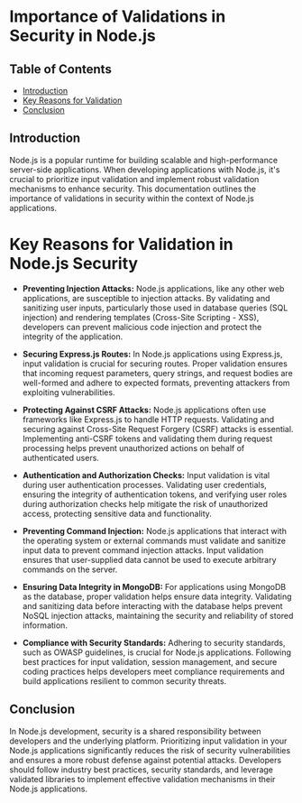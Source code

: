 # Importance of Validations in Security in Node.js

## Table of Contents

- [Introduction](#introduction)
- [Key Reasons for Validation](#Key-Reasons-for-Validation-in-Node.js-Security)
- [Conclusion](#conclusion)

## Introduction

Node.js is a popular runtime for building scalable and high-performance server-side applications. When developing applications with Node.js, it's crucial to prioritize input validation and implement robust validation mechanisms to enhance security. This documentation outlines the importance of validations in security within the context of Node.js applications.

# Key Reasons for Validation in Node.js Security

- **Preventing Injection Attacks:**
  Node.js applications, like any other web applications, are susceptible to injection attacks. By validating and sanitizing user inputs, particularly those used in database queries (SQL injection) and rendering templates (Cross-Site Scripting - XSS), developers can prevent malicious code injection and protect the integrity of the application.

- **Securing Express.js Routes:**
  In Node.js applications using Express.js, input validation is crucial for securing routes. Proper validation ensures that incoming request parameters, query strings, and request bodies are well-formed and adhere to expected formats, preventing attackers from exploiting vulnerabilities.

- **Protecting Against CSRF Attacks:**
  Node.js applications often use frameworks like Express.js to handle HTTP requests. Validating and securing against Cross-Site Request Forgery (CSRF) attacks is essential. Implementing anti-CSRF tokens and validating them during request processing helps prevent unauthorized actions on behalf of authenticated users.
- **Authentication and Authorization Checks:**
  Input validation is vital during user authentication processes. Validating user credentials, ensuring the integrity of authentication tokens, and verifying user roles during authorization checks help mitigate the risk of unauthorized access, protecting sensitive data and functionality.
- **Preventing Command Injection:**
  Node.js applications that interact with the operating system or external commands must validate and sanitize input data to prevent command injection attacks. Input validation ensures that user-supplied data cannot be used to execute arbitrary commands on the server.
- **Ensuring Data Integrity in MongoDB:**
  For applications using MongoDB as the database, proper validation helps ensure data integrity. Validating and sanitizing data before interacting with the database helps prevent NoSQL injection attacks, maintaining the security and reliability of stored information.
- **Compliance with Security Standards:**
  Adhering to security standards, such as OWASP guidelines, is crucial for Node.js applications. Following best practices for input validation, session management, and secure coding practices helps developers meet compliance requirements and build applications resilient to common security threats.

## Conclusion

In Node.js development, security is a shared responsibility between developers and the underlying platform. Prioritizing input validation in your Node.js applications significantly reduces the risk of security vulnerabilities and ensures a more robust defense against potential attacks. Developers should follow industry best practices, security standards, and leverage validated libraries to implement effective validation mechanisms in their Node.js applications.
